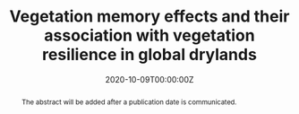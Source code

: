 ---
title: Vegetation memory effects and their association with vegetation resilience in global drylands
abstract: The abstract will be added after a publication date is communicated.
authors:
- ErikKusch
- Richard Davy
- Alistair Seddon
date: "2020-10-09T00:00:00Z"
doi: ""
featured: true
projects:
- Vegetation Memory across Global Dryland Regions
publication: "*Journal of Ecology*"
# publication_short: ""
publication_types: # 1 = conference paper, 2 = journal article, 3 = preprint, 4 = conference paper, 5 = book, 6 = Book section, 7 = Thesis, 8 = patent
- "3"
# publishDate: ""
tags:
- Vegetation Memory
- Resilience
- Remote Sensing
- Drylands
# url_code: https://github.com/ErikKusch/Vegetation-Memory
# url_dataset: ''
url_pdf: https://www.biorxiv.org/content/10.1101/2021.08.22.457255v1
# url_poster: /media/poster/2020_ISEC/Poster - Global Dryland Vegetation Memory.pdf
# url_project: ""
# url_slides: ""
# url_source: '#'
# url_video: '#'
summary: Expanding on my M.Sc. thesis by applying my vegetation memory framework to global drylands.
---
